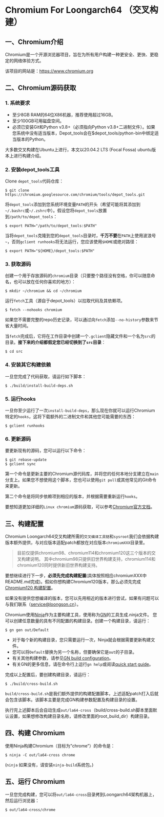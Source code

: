 # Chromium For Loongarch64 （交叉构建）

## 一、Chromium介绍

Chromium是一个开源浏览器项目，旨在为所有用户构建一种更安全、更快、更稳定的网络体验方式。

该项目的网站是：https://www.chromium.org

## 二、Chromium源码获取

### 1. 系统要求

* 至少8GB RAM的64位X86机器，推荐使用超过16GB。
* 至少100GB可用磁盘空间。
* 必须已安装Git和Python v3.8+（必须指向Python v3.8+二进制文件）。如果您系统中没有适当版本，Depot_tools会在$depot_tools/python-bin中绑定适当版本的Python。

大多数交叉构建在Ubuntu上进行，本文以20.04.2 LTS (Focal Fossa) ubuntu版本上进行构建介绍。

### 2. 安装depot_tools工具

Clone `depot_tools`代码仓库：

```shell
$ git clone https://chromium.googlesource.com/chromium/tools/depot_tools.git
```

将`depot_tools`添加到您系统环境变量`PATH`的开头（希望可能将其添加到`~/.bashrc`或`~/.zshrc`中）。假设您将`depot_tools`放置到`/path/to/depot_tools`：

```shell
$ export PATH="/path/to/depot_tools:$PATH"
```

当将`depot_tools`克隆到您的`depot_tools`目录时，**千万不要**在`PATH`上使用波浪号`~`，否则`gclient runhooks`将无法运行，您应该使用`$HOME`或绝对路径：

```shell
$ export PATH="${HOME}/depot_tools:$PATH"
```

### 3. 获取源码

创建一个用于存放源码的`chromium`目录（只要整个路径没有空格，你可以随意命名，也可以放在任何你喜欢的地方）：

```shell
$ mkdir ~/chromium && cd ~/chromium
```

运行`fetch`工具（源自于depot_tools）以拉取代码及其依赖项。

```shell
$ fetch --nohooks chromium
```

如果您不需要完整的repo历史记录，可以通过向`fetch`添加`--no-history`参数来节省大量时间。

当`fetch`完成后，它将在工作目录中创建一个`.gclient`隐藏文件和一个名为`src`的目录。**接下来的介绍都假定您已经切换到了`src`目录**：

```shell
$ cd src
```

### 4. 安装其它构建依赖

一旦您完成了代码获取，请运行如下脚本：

```shell
$ ./build/install-build-deps.sh
```

### 5. 运行hooks

一旦你至少运行了一次`install-build-deps`，那么现在你就可以运行Chromium特定的`hooks`，这将下载额外的二进制文件和其他您可能需要的东西：

```shell
$ gclient runhooks
```

### 6. 更新源码

要更新现有的源码，您可以运行以下命令：

```shell
$ git rebase-update
$ gclient sync
```

第一个命令是更新主要的Chromium源代码库，并将您的任何本地分支建立在`main`分支上。如果您不想使用这个脚本，您也可以使用`git pull`或其他常见的Git命令来更新。

第二个命令是将同步依赖项到相应的版本，并根据需要重新运行`hooks`。

要想知道更加详细的`Linux chromium`源码获取，可以参考[Chromium官方文档](https://chromium.googlesource.com/chromium/src/+/main/docs/linux/build_instructions.md)。

## 三、构建配置

Chromium Loongarch64交叉构建所需的`交叉编译工具链`和`sysroot`我们会依据构建版本额外提供，与对应版本适配patch都放在对应版本`chromiumXXX`目录里。

> 目前仅提供chromium98、chromium114和chromium120这三个版本的交叉构建说明。
> 其中chromium98只提供旧世界构建支持，chromium114和chromium120同时提供新旧世界构建支持。

要想继续进行下一步，**必须先完成构建配置**(具体按照相应chromiumXXX中README.md完成)。假如你想构建Chromium120版本，那么必须先完成[Chromium120 构建配置](chromium120/README.md)。

如果没有提供您想编译的版本，您可以先用相近的版本进行尝试，如果有问题可以与我们联系（service@loongson.cn）。

Chromium使用[Ninja](https://ninja-build.org)作为主要构建工具，使用称为[GN](https://gn.googlesource.com/gn/+/main/docs/quick_start.md)的工具生成.ninja文件。
您可以创建任意数量的具有不同配置的构建目录。创建一个构建目录，请运行：

```shell
$ gn gen out/Default
```

* 对于每个新的构建目录，您只需要运行一次，Ninja就会根据需要更新构建文件。 
* 您可以将`Default`替换为另一个名称，但要确保它是`out`的子目录。
* 有关其他构建参数，请参见[GN build configuration](https://www.chromium.org/developers/gn-build-configuration)。
* 有关GN的更多信息，请在命令行上运行`gn help`或阅读[quick start guide](https://gn.googlesource.com/gn/+/main/docs/quick_start.md)。

完成以上配置后，要创建构建目录，请运行：

```shell
$ ./build/cross-build.sh
```

`build/cross-build.sh`是我们额外提供的构建配置脚本，上述适配patch打入后就会包含该脚本。该脚本主要是完成GN构建参数配置及构建目录的设置。

执行完上述脚本后会自动生成`out/la64-cross`（build/cross-build.sh脚本里面默认设置，如果想修改构建目录名称，请修改里面的root_build_dir）构建目录。

## 四、构建 Chromium

使用Ninja构建Chromium（目标为”chrome”）的命令是：

```shell
$ ninja -C out/la64-cross chrome
```

(`ninja` 如果没有，请安装`ninja-build`系统包。)

## 五、运行 Chromium

一旦您完成构建，您可以将`out/la64-cross`目录拷到Loongarch64架构机器上，然后运行浏览器：

```shell
$ out/la64-cross/chrome
```
